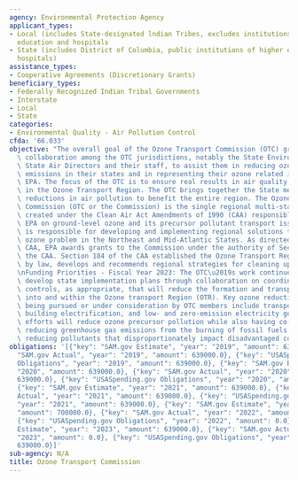 ```yaml
---
agency: Environmental Protection Agency
applicant_types:
- Local (includes State-designated lndian Tribes, excludes institutions of higher
  education and hospitals
- State (includes District of Columbia, public institutions of higher education and
  hospitals)
assistance_types:
- Cooperative Agreements (Discretionary Grants)
beneficiary_types:
- Federally Recognized Indian Tribal Governments
- Interstate
- Local
- State
categories:
- Environmental Quality - Air Pollution Control
cfda: '66.033'
objective: "The overall goal of the Ozone Transport Commission (OTC) grant is to facilitate\
  \ collaboration among the OTC jurisdictions, notably the State Environmental Commissioners/Secretaries,\
  \ State Air Directors and their staff, to assist them in reducing ozone precursor\
  \ emissions in their states and in representing their ozone related issues to the\
  \ EPA. The focus of the OTC is to ensure real results in air quality improvement\
  \ in the Ozone Transport Region. The OTC brings together the State members to coordinate\
  \ reductions in air pollution to benefit the entire region. The Ozone Transport\
  \ Commission (OTC or the Commission) is the single regional multi-state organization\
  \ created under the Clean Air Act Amendments of 1990 (CAA) responsible for advising\
  \ EPA on ground-level ozone and its precursor pollutant transport issues. The Commission\
  \ is responsible for developing and implementing regional solutions to the ground-level\
  \ ozone problem in the Northeast and Mid-Atlantic States. As directed under the\
  \ CAA, EPA awards grants to the Commission under the authority of Section 106 of\
  \ the CAA. Section 184 of the CAA established the Ozone Transport Region (OTR) that,\
  \ by law, develops and recommends regional strategies for cleaning up air pollution.\n\
  \nFunding Priorities - Fiscal Year 2023: The OTC\u2019s work continues to help states\
  \ develop state implementation plans through collaboration on coordinated state-level\
  \ controls, as appropriate, that will reduce the formation and transport of ozone\
  \ into and within the Ozone transport Region (OTR). Key ozone reduction strategies\
  \ being pursued or under consideration by OTC members include transportation and\
  \ building electrification, and low- and zero-emission electricity generation. These\
  \ efforts will reduce ozone precursor pollution while also having co-benefits in\
  \ reducing greenhouse gas emissions from the burning of fossil fuels as well as\
  \ reducing pollutants that disproportionately impact disadvantaged communities."
obligations: '[{"key": "SAM.gov Estimate", "year": "2019", "amount": 639000.0}, {"key":
  "SAM.gov Actual", "year": "2019", "amount": 639000.0}, {"key": "USASpending.gov
  Obligations", "year": "2019", "amount": 639000.0}, {"key": "SAM.gov Estimate", "year":
  "2020", "amount": 639000.0}, {"key": "SAM.gov Actual", "year": "2020", "amount":
  639000.0}, {"key": "USASpending.gov Obligations", "year": "2020", "amount": 639000.0},
  {"key": "SAM.gov Estimate", "year": "2021", "amount": 639000.0}, {"key": "SAM.gov
  Actual", "year": "2021", "amount": 639000.0}, {"key": "USASpending.gov Obligations",
  "year": "2021", "amount": 639000.0}, {"key": "SAM.gov Estimate", "year": "2022",
  "amount": 700000.0}, {"key": "SAM.gov Actual", "year": "2022", "amount": 639000.0},
  {"key": "USASpending.gov Obligations", "year": "2022", "amount": 0.0}, {"key": "SAM.gov
  Estimate", "year": "2023", "amount": 639000.0}, {"key": "SAM.gov Actual", "year":
  "2023", "amount": 0.0}, {"key": "USASpending.gov Obligations", "year": "2023", "amount":
  639000.0}]'
sub-agency: N/A
title: Ozone Transport Commission
---
```


